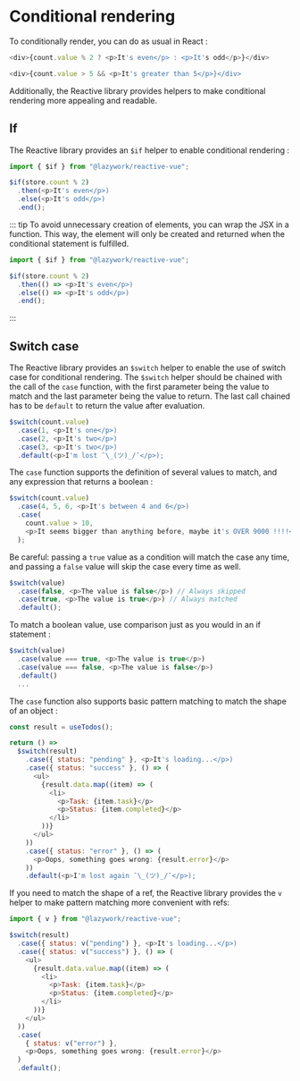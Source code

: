 # Conditional rendering

To conditionally render, you can do as usual in React :

```js
<div>{count.value % 2 ? <p>It's even</p> : <p>It's odd</p>}</div>
```

```js
<div>{count.value > 5 && <p>It's greater than 5</p>}</div>
```

Additionally, the Reactive library provides helpers to make conditional rendering more appealing and readable.

## If

The Reactive library provides an `$if` helper to enable conditional rendering :

```js
import { $if } from "@lazywork/reactive-vue";

$if(store.count % 2)
  .then(<p>It's even</p>)
  .else(<p>It's odd</p>)
  .end();
```

::: tip
To avoid unnecessary creation of elements, you can wrap the JSX in a function. This way, the element will only be created and returned when the conditional statement is fulfilled.

```js
import { $if } from "@lazywork/reactive-vue";

$if(store.count % 2)
  .then(() => <p>It's even</p>)
  .else(() => <p>It's odd</p>)
  .end();
```
:::


## Switch case

The Reactive library provides an `$switch` helper to enable the use of switch case for conditional rendering. The `$switch` helper should be chained with the call of the `case` function, with the first parameter being the value to match and the last parameter being the value to return. The last call chained has to be `default` to return the value after evaluation.

```js
$switch(count.value)
  .case(1, <p>It's one</p>)
  .case(2, <p>It's two</p>)
  .case(3, <p>It's two</p>)
  .default(<p>I'm lost ¯\_(ツ)_/¯</p>);
```

The `case` function supports the definition of several values to match, and any expression that returns a boolean :

```js
$switch(count.value)
  .case(4, 5, 6, <p>It's between 4 and 6</p>)
  .case(
    count.value > 10,
    <p>It seems bigger than anything before, maybe it's OVER 9000 !!!!</p>
  );
```

Be careful: passing a `true` value as a condition will match the case any time, and passing a `false` value will skip the case every time as well.

```js
$switch(value)
  .case(false, <p>The value is false</p>) // Always skipped
  .case(true, <p>The value is true</p>) // Always matched
  .default();
```

To match a boolean value, use comparison just as you would in an if statement :

```js
$switch(value)
  .case(value === true, <p>The value is true</p>)
  .case(value === false, <p>The value is false</p>)
  .default()
  ...
```

The `case` function also supports basic pattern matching to match the shape of an object :

```js
const result = useTodos();

return () =>
  $switch(result)
    .case({ status: "pending" }, <p>It's loading...</p>)
    .case({ status: "success" }, () => (
      <ul>
        {result.data.map((item) => (
          <li>
            <p>Task: {item.task}</p>
            <p>Status: {item.completed}</p>
          </li>
        ))}
      </ul>
    ))
    .case({ status: "error" }, () => (
      <p>Oops, something goes wrong: {result.error}</p>
    ))
    .default(<p>I'm lost again ¯\_(ツ)_/¯</p>);
```

If you need to match the shape of a ref, the Reactive library provides the `v` helper to make pattern matching more convenient with refs:

```js
import { v } from "@lazywork/reactive-vue";

$switch(result)
  .case({ status: v("pending") }, <p>It's loading...</p>)
  .case({ status: v("success") }, () => (
    <ul>
      {result.data.value.map((item) => (
        <li>
          <p>Task: {item.task}</p>
          <p>Status: {item.completed}</p>
        </li>
      ))}
    </ul>
  ))
  .case(
    { status: v("error") },
    <p>Oops, something goes wrong: {result.error}</p>
  )
  .default();
```
